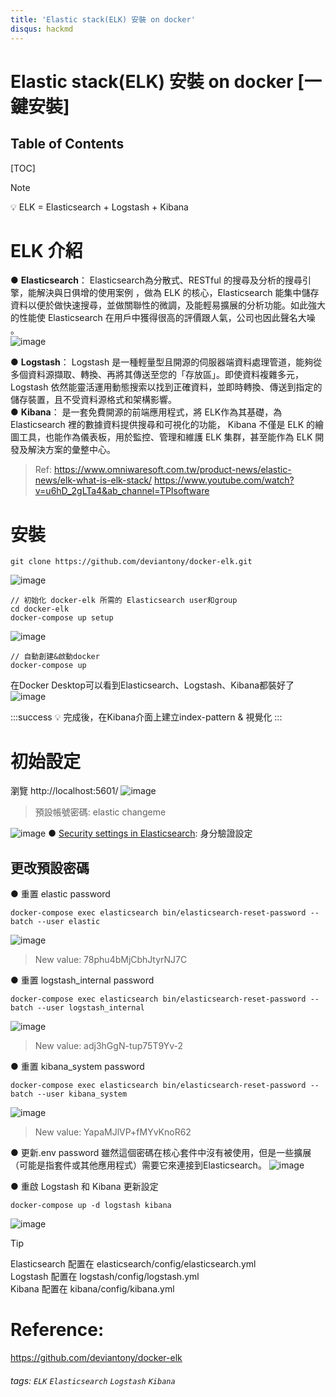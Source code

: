 ```yaml
---
title: 'Elastic stack(ELK) 安裝 on docker'
disqus: hackmd
---
```

Elastic stack(ELK) 安裝 on docker [一鍵安裝]
===

## Table of Contents

[TOC]

> [!NOTE]
>:bulb: ELK = Elasticsearch + Logstash + Kibana


# ELK 介紹

● **Elasticsearch**：
Elasticsearch為分散式、RESTful 的搜尋及分析的搜尋引擎，能解決與日俱增的使用案例 ，做為 ELK 的核心，Elasticsearch 能集中儲存資料以便於做快速搜尋，並做關聯性的微調，及能輕易擴展的分析功能。如此強大的性能使 Elasticsearch 在用戶中獲得很高的評價跟人氣，公司也因此聲名大噪 。\
![image](https://hackmd.io/_uploads/HJegyXU5p.png)

● **Logstash**：
Logstash 是一種輕量型且開源的伺服器端資料處理管道，能夠從多個資料源擷取、轉換、再將其傳送至您的「存放區」。即使資料複雜多元，Logstash 依然能靈活運用動態搜索以找到正確資料，並即時轉換、傳送到指定的儲存裝置，且不受資料源格式和架構影響。\
● **Kibana**：
是一套免費開源的前端應用程式，將 ELK作為其基礎，為 Elasticsearch 裡的數據資料提供搜尋和可視化的功能， Kibana 不僅是 ELK 的繪圖工具，也能作為儀表板，用於監控、管理和維護 ELK 集群，甚至能作為 ELK 開發及解決方案的彙整中心。

> Ref: 
> https://www.omniwaresoft.com.tw/product-news/elastic-news/elk-what-is-elk-stack/
> https://www.youtube.com/watch?v=u6hD_2gLTa4&ab_channel=TPIsoftware

# 安裝
```command
git clone https://github.com/deviantony/docker-elk.git
```
![image](https://hackmd.io/_uploads/BJ9wt4Lca.png)

```command
// 初始化 docker-elk 所需的 Elasticsearch user和group
cd docker-elk
docker-compose up setup
```
![image](https://hackmd.io/_uploads/rywlq4L5a.png)

```command
// 自動創建&啟動docker
docker-compose up
```
在Docker Desktop可以看到Elasticsearch、Logstash、Kibana都裝好了
![image](https://hackmd.io/_uploads/BJ4mbuDca.png)

:::success
:bulb: 完成後，在Kibana介面上建立index-pattern & 視覺化
:::

# 初始設定
瀏覽 http://localhost:5601/
![image](https://hackmd.io/_uploads/S100-_wca.png)
> 預設帳號密碼:
> elastic
> changeme

![image](https://hackmd.io/_uploads/H1fQGdv56.png)
● [Security settings in Elasticsearch](https://www.elastic.co/guide/en/elasticsearch/reference/current/security-settings.html): 身分驗證設定

## 更改預設密碼
● 重置 elastic password
```command
docker-compose exec elasticsearch bin/elasticsearch-reset-password --batch --user elastic
```
![image](https://hackmd.io/_uploads/HJAvXuv9a.png)
> New value: 78phu4bMjCbhJtyrNJ7C

● 重置 logstash_internal password
```command
docker-compose exec elasticsearch bin/elasticsearch-reset-password --batch --user logstash_internal
```
![image](https://hackmd.io/_uploads/ryjxVdDqp.png)
> New value: adj3hGgN-tup75T9Yv-2

● 重置 kibana_system password
```command
docker-compose exec elasticsearch bin/elasticsearch-reset-password --batch --user kibana_system
```
![image](https://hackmd.io/_uploads/BJXVV_vqp.png)
> New value: YapaMJlVP+fMYvKnoR62 

● 更新.env password
雖然這個密碼在核心套件中沒有被使用，但是一些擴展（可能是指套件或其他應用程式）需要它來連接到Elasticsearch。
![image](https://hackmd.io/_uploads/H1neYdv9a.png)

● 重啟 Logstash 和 Kibana 更新設定 
```command
docker-compose up -d logstash kibana
```
![image](https://hackmd.io/_uploads/rkMFFdv56.png)

> [!TIP]
>Elasticsearch 配置在 elasticsearch/config/elasticsearch.yml\
>Logstash 配置在 logstash/config/logstash.yml\
>Kibana 配置在 kibana/config/kibana.yml

# Reference:
https://github.com/deviantony/docker-elk

###### tags: `ELK` `Elasticsearch` `Logstash` `Kibana`
